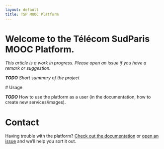 ```yaml
---
layout: default
title: TSP MOOC Platform
---
```


# Welcome to the Télécom SudParis MOOC Platform.
_This article is a work in progress. Please open an issue if you have a remark or
suggestion._

_**TODO** Short summary of the project_

# Usage

_**TODO**_ How to use the platform as a user (in the documentation, how to create
  new services/images).

# Contact
Having trouble with the platform? [Check out the documentation](/docs) or
[open an issue](https://github.com/pfe-asr-2014/pfe-asr-2014.github.io/issues)
and we’ll help you sort it out.
